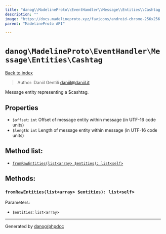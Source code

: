 ```yaml
---
title: "danog\\MadelineProto\\EventHandler\\Message\\Entities\\Cashtag: Message entity representing a $cashtag."
description: ""
image: "https://docs.madelineproto.xyz/favicons/android-chrome-256x256.png"
parent: "MadelineProto API"

---
```

# `danog\MadelineProto\EventHandler\Message\Entities\Cashtag`
[Back to index](../../../../../index.html)

> Author: Daniil Gentili <daniil@daniil.it>  
  

Message entity representing a $cashtag.  



## Properties
* `$offset`: `int` Offset of message entity within message (in UTF-16 code units)
* `$length`: `int` Length of message entity within message (in UTF-16 code units)

## Method list:
* [`fromRawEntities(list<array> $entities): list<self>`](#fromRawEntities)

## Methods:
### <a name="fromRawEntities"></a> `fromRawEntities(list<array> $entities): list<self>`




Parameters:

* `$entities`: `list<array>`   



---
Generated by [danog/phpdoc](https://phpdoc.daniil.it)
